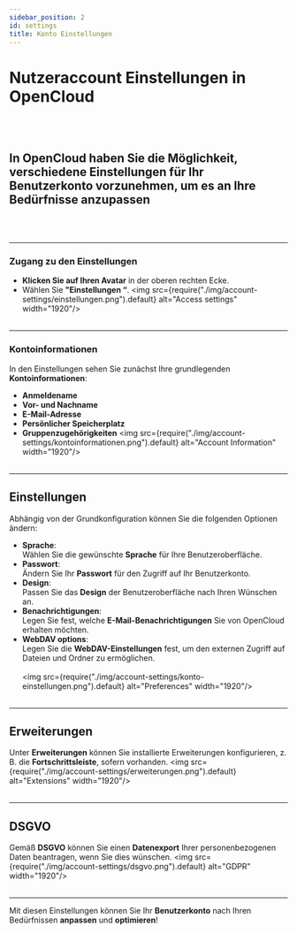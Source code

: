 ```yaml
---
sidebar_position: 2
id: settings
title: Konto Einstellungen
---
```


# Nutzeraccount Einstellungen in OpenCloud

<br/><br/>

## In OpenCloud haben Sie die Möglichkeit, verschiedene Einstellungen für Ihr **Benutzerkonto** vorzunehmen, um es an Ihre Bedürfnisse anzupassen

<br/><br/>

---

### Zugang zu den Einstellungen

- **Klicken Sie auf Ihren Avatar** in der oberen rechten Ecke.
- Wählen Sie **"Einstellungen “**. <img src={require("./img/account-settings/einstellungen.png").default} alt="Access
  settings" width="1920"/> <br/><br/>

---

### Kontoinformationen

In den Einstellungen sehen Sie zunächst Ihre grundlegenden **Kontoinformationen**:

- **Anmeldename**
- **Vor- und Nachname**
- **E-Mail-Adresse**
- **Persönlicher Speicherplatz**
- **Gruppenzugehörigkeiten** <img src={require("./img/account-settings/kontoinformationen.png").default} alt="Account
  Information" width="1920"/> <br/><br/>

---

## Einstellungen

Abhängig von der Grundkonfiguration können Sie die folgenden Optionen ändern:

- **Sprache**:  
  Wählen Sie die gewünschte **Sprache** für Ihre Benutzeroberfläche.
- **Passwort**:  
  Ändern Sie Ihr **Passwort** für den Zugriff auf Ihr Benutzerkonto.
- **Design**:  
  Passen Sie das **Design** der Benutzeroberfläche nach Ihren Wünschen an.
- **Benachrichtigungen**:  
  Legen Sie fest, welche **E-Mail-Benachrichtigungen** Sie von OpenCloud erhalten möchten.
- **WebDAV options**:  
  Legen Sie die **WebDAV-Einstellungen** fest, um den externen Zugriff auf Dateien und Ordner zu ermöglichen. <br/><br/>
  <img src={require("./img/account-settings/konto-einstellungen.png").default} alt="Preferences" width="1920"/>
  <br/><br/>

---

## Erweiterungen

Unter **Erweiterungen** können Sie installierte Erweiterungen konfigurieren, z. B. die **Fortschrittsleiste**, sofern
vorhanden. <img src={require("./img/account-settings/erweiterungen.png").default} alt="Extensions" width="1920"/>
<br/><br/>

---

## DSGVO

Gemäß **DSGVO** können Sie einen **Datenexport** Ihrer personenbezogenen Daten beantragen, wenn Sie dies wünschen. <img
src={require("./img/account-settings/dsgvo.png").default} alt="GDPR" width="1920"/> <br/><br/>

---

Mit diesen Einstellungen können Sie Ihr **Benutzerkonto** nach Ihren Bedürfnissen **anpassen** und **optimieren**!
